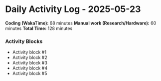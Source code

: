 # Daily Activity Log - 2025-05-23

**Coding (WakaTime):** 68 minutes
**Manual work (Research/Hardware):** 60 minutes
**Total Time:** 128 minutes

### Activity Blocks
- Activity block #1
- Activity block #2
- Activity block #3
- Activity block #4
- Activity block #5
